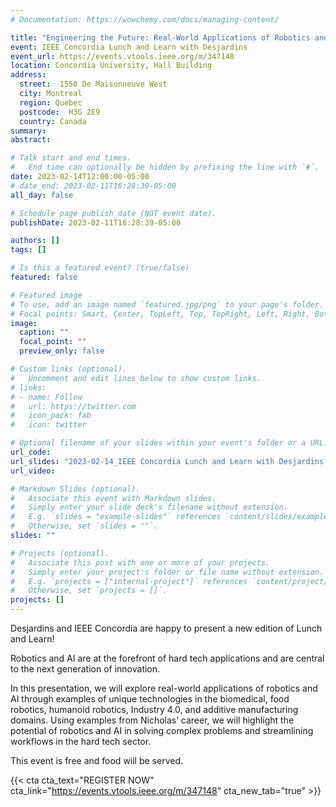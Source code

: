 ```yaml
---
# Documentation: https://wowchemy.com/docs/managing-content/

title: "Engineering the Future: Real-World Applications of Robotics and AI in Hard Tech"
event: IEEE Concordia Lunch and Learn with Desjardins
event_url: https://events.vtools.ieee.org/m/347148
location: Concordia University, Hall Building
address:
  street:  1550 De Maisonneuve West
  city: Montreal
  region: Quebec
  postcode:  H3G 2E9
  country: Canada
summary:
abstract:

# Talk start and end times.
#   End time can optionally be hidden by prefixing the line with `#`.
date: 2023-02-14T12:00:00-05:00
# date_end: 2023-02-11T16:28:39-05:00
all_day: false

# Schedule page publish date (NOT event date).
publishDate: 2023-02-11T16:28:39-05:00

authors: []
tags: []

# Is this a featured event? (true/false)
featured: false

# Featured image
# To use, add an image named `featured.jpg/png` to your page's folder.
# Focal points: Smart, Center, TopLeft, Top, TopRight, Left, Right, BottomLeft, Bottom, BottomRight.
image:
  caption: ""
  focal_point: ""
  preview_only: false

# Custom links (optional).
#   Uncomment and edit lines below to show custom links.
# links:
# - name: Follow
#   url: https://twitter.com
#   icon_pack: fab
#   icon: twitter

# Optional filename of your slides within your event's folder or a URL.
url_code:
url_slides: "2023-02-14_IEEE Concordia Lunch and Learn with Desjardins - Engineering the Future Real-World Applications of Robotics and AI in Hard Tech-compressed.pdf"
url_video:

# Markdown Slides (optional).
#   Associate this event with Markdown slides.
#   Simply enter your slide deck's filename without extension.
#   E.g. `slides = "example-slides"` references `content/slides/example-slides.md`.
#   Otherwise, set `slides = ""`.
slides: ""

# Projects (optional).
#   Associate this post with one or more of your projects.
#   Simply enter your project's folder or file name without extension.
#   E.g. `projects = ["internal-project"]` references `content/project/deep-learning/index.md`.
#   Otherwise, set `projects = []`.
projects: []
---
```


Desjardins and IEEE Concordia are happy to present a new edition of Lunch and Learn! 

Robotics and AI are at the forefront of hard tech applications and are central to the next generation of innovation.

In this presentation, we will explore real-world applications of robotics and AI through examples of unique technologies in the biomedical, food robotics, humanoid robotics, Industry 4.0, and additive manufacturing domains. Using examples from Nicholas’ career, we will highlight the potential of robotics and AI in solving complex problems and streamlining workflows in the hard tech sector.

This event is free and food will be served.

{{< cta cta_text="REGISTER NOW" cta_link="https://events.vtools.ieee.org/m/347148" cta_new_tab="true" >}}

